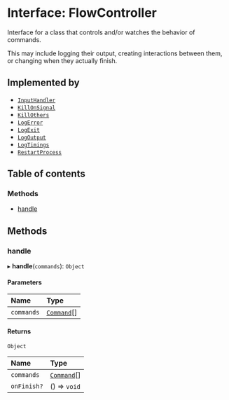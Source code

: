# Interface: FlowController

Interface for a class that controls and/or watches the behavior of commands.

This may include logging their output, creating interactions between them, or changing when they
actually finish.

## Implemented by

- [`InputHandler`](../classes/InputHandler.md)
- [`KillOnSignal`](../classes/KillOnSignal.md)
- [`KillOthers`](../classes/KillOthers.md)
- [`LogError`](../classes/LogError.md)
- [`LogExit`](../classes/LogExit.md)
- [`LogOutput`](../classes/LogOutput.md)
- [`LogTimings`](../classes/LogTimings.md)
- [`RestartProcess`](../classes/RestartProcess.md)

## Table of contents

### Methods

- [handle](FlowController.md#handle)

## Methods

### handle

▸ **handle**(`commands`): `Object`

#### Parameters

| Name       | Type                                 |
| :--------- | :----------------------------------- |
| `commands` | [`Command`](../classes/Command.md)[] |

#### Returns

`Object`

| Name        | Type                                 |
| :---------- | :----------------------------------- |
| `commands`  | [`Command`](../classes/Command.md)[] |
| `onFinish?` | () => `void`                         |
